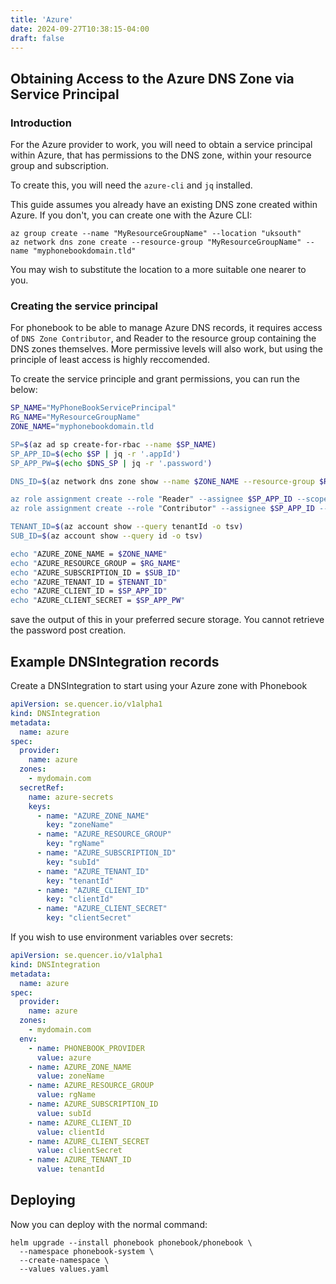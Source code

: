 ```yaml
---
title: 'Azure'
date: 2024-09-27T10:38:15-04:00
draft: false
---
```


## Obtaining Access to the Azure DNS Zone via Service Principal

### Introduction 
For the Azure provider to work, you will need to obtain a service principal within Azure, that has permissions to the DNS zone, within your resource group and subscription.

To create this, you will need the `azure-cli` and `jq` installed.

This guide assumes you already have an existing DNS zone created within Azure. If you don't, you can create one with the Azure CLI:

```
az group create --name "MyResourceGroupName" --location "uksouth"
az network dns zone create --resource-group "MyResourceGroupName" --name "myphonebookdomain.tld"
```
You may wish to substitute the location to a more suitable one nearer to you.

### Creating the service principal

For phonebook to be able to manage Azure DNS records, it requires access of `DNS Zone Contributor`, and Reader to the resource group containing the DNS zones themselves. More permissive levels will also work, but using the principle of least access is highly reccomended.

To create the service principle and grant permissions, you can run the below:

```bash
SP_NAME="MyPhoneBookServicePrincipal"
RG_NAME="MyResourceGroupName"
ZONE_NAME="myphonebookdomain.tld

SP=$(az ad sp create-for-rbac --name $SP_NAME)
SP_APP_ID=$(echo $SP | jq -r '.appId')
SP_APP_PW=$(echo $DNS_SP | jq -r '.password')

DNS_ID=$(az network dns zone show --name $ZONE_NAME --resource-group $RG_NAME --query "id" --output tsv)

az role assignment create --role "Reader" --assignee $SP_APP_ID --scope $DNS_ID
az role assignment create --role "Contributor" --assignee $SP_APP_ID --scope $DNS_ID

TENANT_ID=$(az account show --query tenantId -o tsv)
SUB_ID=$(az account show --query id -o tsv)

echo "AZURE_ZONE_NAME = $ZONE_NAME"
echo "AZURE_RESOURCE_GROUP = $RG_NAME"
echo "AZURE_SUBSCRIPTION_ID = $SUB_ID"
echo "AZURE_TENANT_ID = $TENANT_ID"
echo "AZURE_CLIENT_ID = $SP_APP_ID"
echo "AZURE_CLIENT_SECRET = $SP_APP_PW"
```

save the output of this in your preferred secure storage. You cannot retrieve the password post creation.

## Example DNSIntegration records

Create a DNSIntegration to start using your Azure zone with Phonebook

```yaml
apiVersion: se.quencer.io/v1alpha1
kind: DNSIntegration
metadata:
  name: azure
spec:
  provider:
    name: azure
  zones:
    - mydomain.com
  secretRef:
    name: azure-secrets
    keys:
      - name: "AZURE_ZONE_NAME"
        key: "zoneName"
      - name: "AZURE_RESOURCE_GROUP"
        key: "rgName"
      - name: "AZURE_SUBSCRIPTION_ID"
        key: "subId"
      - name: "AZURE_TENANT_ID"
        key: "tenantId"
      - name: "AZURE_CLIENT_ID"
        key: "clientId"
      - name: "AZURE_CLIENT_SECRET"
        key: "clientSecret"
```

If you wish to use environment variables over secrets:
```yaml
apiVersion: se.quencer.io/v1alpha1
kind: DNSIntegration
metadata:
  name: azure
spec:
  provider:
    name: azure
  zones:
    - mydomain.com
  env:
    - name: PHONEBOOK_PROVIDER
      value: azure
    - name: AZURE_ZONE_NAME
      value: zoneName
    - name: AZURE_RESOURCE_GROUP
      value: rgName
    - name: AZURE_SUBSCRIPTION_ID
      value: subId
    - name: AZURE_CLIENT_ID
      value: clientId
    - name: AZURE_CLIENT_SECRET
      value: clientSecret
    - name: AZURE_TENANT_ID
      value: tenantId
```

## Deploying

Now you can deploy with the normal command:
```
helm upgrade --install phonebook phonebook/phonebook \
  --namespace phonebook-system \
  --create-namespace \
  --values values.yaml
```
